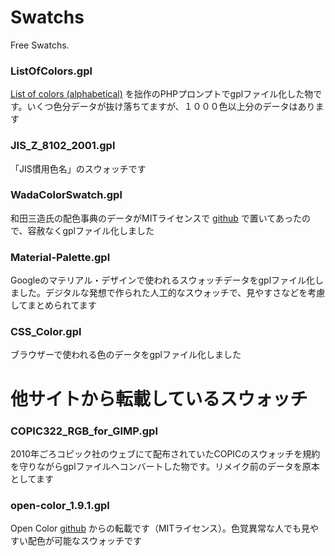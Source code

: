 # Swatchs
Free Swatchs.

### ListOfColors.gpl

[List of colors (alphabetical)](https://en.wikipedia.org/wiki/List_of_colors_(alphabetical)) を拙作のPHPプロンプトでgplファイル化した物です。いくつ色分データが抜け落ちてますが、１０００色以上分のデータはあります

### JIS_Z_8102_2001.gpl

「JIS慣用色名」のスウォッチです

### WadaColorSwatch.gpl

和田三造氏の配色事典のデータがMITライセンスで [github](https://github.com/dblodorn/sanzo-wada) で置いてあったので、容赦なくgplファイル化しました

### Material-Palette.gpl

Googleのマテリアル・デザインで使われるスウォッチデータをgplファイル化しました。デジタルな発想で作られた人工的なスウォッチで、見やすさなどを考慮してまとめられてます

### CSS_Color.gpl

ブラウザーで使われる色のデータをgplファイル化しました




# 他サイトから転載しているスウォッチ

### COPIC322_RGB_for_GIMP.gpl

2010年ごろコピック社のウェブにて配布されていたCOPICのスウォッチを規約を守りながらgplファイルへコンバートした物です。リメイク前のデータを原本としてます

### open-color_1.9.1.gpl

Open Color [github](https://yeun.github.io/open-color/) からの転載です（MITライセンス）。色覚異常な人でも見やすい配色が可能なスウォッチです

